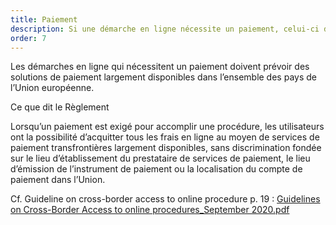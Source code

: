 ```yaml
---
title: Paiement
description: Si une démarche en ligne nécessite un paiement, celui-ci doit pouvoir être effectué en ligne dans les mêmes conditions quel que soit le pays européen de l’utilisateur.
order: 7
---
```


Les démarches en ligne qui nécessitent un paiement doivent prévoir des solutions de paiement largement disponibles dans l’ensemble des pays de l’Union européenne.

<div class="fr-callout fr-mb-4w"> 
<p class="fr-callout__title fr-mb-4w">Ce que dit le Règlement</p> 
<p class="fr-callout__text">Lorsqu’un paiement est exigé pour accomplir une procédure, les utilisateurs ont la possibilité d’acquitter tous les frais en ligne au moyen de services de paiement transfrontières largement disponibles, sans discrimination fondée sur le lieu d’établissement du prestataire de services de paiement, le lieu d’émission de l’instrument de paiement ou la localisation du compte de paiement dans l’Union.</p> 
</div> 

Cf. Guideline on cross-border access to online procedure p. 19&nbsp;: [Guidelines on Cross-Border Access to online procedures_September 2020.pdf](https://github.com/DISIC/design.numerique.gouv.fr/files/7848965/Guidelines.on.Cross-Border.Access.to.online.procedures_September.2020.pdf)
